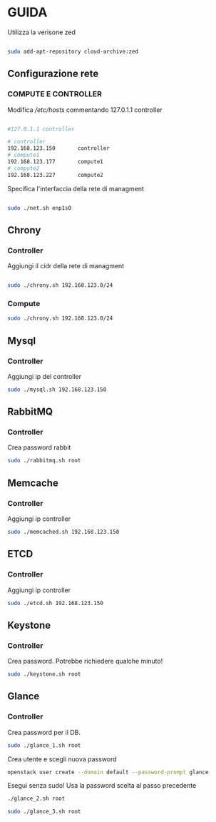 # GUIDA

Utilizza la verisone zed

```bash

sudo add-apt-repository cloud-archive:zed

```
## Configurazione rete
### COMPUTE E CONTROLLER
Modifica */etc/hosts* commentando 127.0.1.1 controller

```bash

#127.0.1.1 controller

# controller
192.168.123.150       controller
# compute1
192.168.123.177       compute1
# compute2
192.168.123.227       compute2

```

Specifica l'interfaccia della rete di managment

```bash

sudo ./net.sh enp1s0

```

## Chrony
### Controller
Aggiungi il cidr della rete di managment

```bash

sudo ./chrony.sh 192.168.123.0/24

```
### Compute
```bash
sudo ./chrony.sh 192.168.123.0/24
```

## Mysql
### Controller
Aggiungi ip del controller

```bash
sudo ./mysql.sh 192.168.123.150
```

## RabbitMQ
### Controller
Crea password rabbit

```bash
sudo ./rabbitmq.sh root
```

## Memcache
### Controller
Aggiungi ip controller

```bash
sudo ./memcached.sh 192.168.123.150
```

## ETCD
### Controller
Aggiungi ip controller

```bash
sudo ./etcd.sh 192.168.123.150
```
## Keystone
### Controller
Crea password. Potrebbe richiedere qualche minuto!

```bash
sudo ./keystone.sh root
```

## Glance
### Controller
Crea password per il DB.

```bash
sudo ./glance_1.sh root
```
Crea utente e scegli nuova password
```bash
openstack user create --domain default --password-prompt glance
```

Esegui senza sudo! Usa la password scelta al passo precedente
```bash
./glance_2.sh root 
```

```bash
sudo ./glance_3.sh root 
```


